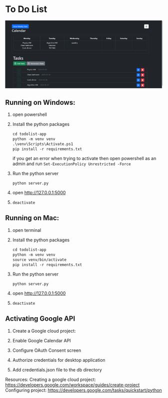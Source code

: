 # To Do List  

![product image](./static/product_image.png)

## Running on Windows:
1. open powershell 

2. Install the python packages 
    ```shell 
    cd todolist-app
    python -m venv venv
    .\venv\Scripts\Activate.ps1
    pip install -r requirements.txt
    ```

    if you get an error when trying to activate then open powershell as an admin and run
    `Set-ExecutionPolicy Unrestricted -Force`

3. Run the python server 
    ```shell
    python server.py
    ```

4. open http://127.0.0.1:5000

5. 
    ```shell
    deactivate
    ```
    
## Running on Mac:
1. open terminal

2. Install the python packages
   ```shell
   cd todolist-app
   python -m venv venv
   source venv/bin/activate
   pip install -r requirements.txt
   ```

3. Run the python server
   ```shell
   python server.py
   ```

4. open http://127.0.0.1:5000

5. ```shell
   deactivate
   ```

## Activating Google API
1. Create a Google cloud project: 

2. Enable Google Calendar API

3. Configure OAuth Consent screen
   
4. Authorize credentials for desktop application
   
5. Add credentials.json file to the db directory

Resources:
Creating a google cloud project: https://developers.google.com/workspace/guides/create-project
Configuring project: https://developers.google.com/tasks/quickstart/python
